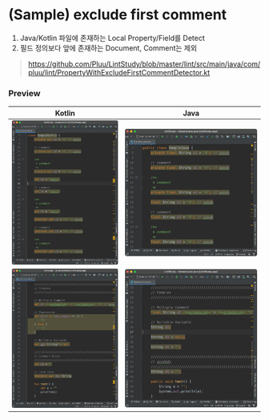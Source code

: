 # (Sample) exclude first comment

1. Java/Kotlin 파일에 존재하는 Local Property/Field를 Detect
2. 필드 정의보다 앞에 존재하는 Document, Comment는 제외

> https://github.com/Pluu/LintStudy/blob/master/lint/src/main/java/com/pluu/lint/PropertyWithExcludeFirstCommentDetector.kt

### Preview

|               Kotlin                |               Java                |
| :---------------------------------: | :-------------------------------: |
| <img src="arts/efc_kotlin_1.png" /> | <img src="arts/efc_java_1.png" /> |
| <img src="arts/efc_kotlin_2.png" /> | <img src="arts/efc_java_2.png" /> |
